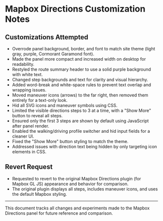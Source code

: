 # Mapbox Directions Customization Notes

## Customizations Attempted

- Overrode panel background, border, and font to match site theme (light gray, purple, Cormorant Garamond font).
- Made the panel more compact and increased width on desktop for readability.
- Restyled the route summary header to use a solid purple background with white text.
- Changed step backgrounds and text for clarity and visual hierarchy.
- Added word-break and white-space rules to prevent text overlap and wrapping issues.
- Moved maneuver icons (arrows) to the far right, then removed them entirely for a text-only look.
- Hid all SVG icons and maneuver symbols using CSS.
- Limited the visible directions steps to 3 at a time, with a "Show More" button to reveal all steps.
- Ensured only the first 3 steps are shown by default using JavaScript after panel render.
- Enabled the walking/driving profile switcher and hid input fields for a cleaner UI.
- Fixed the "Show More" button styling to match the theme.
- Addressed issues with direction text being hidden by only targeting icon elements in CSS.

## Revert Request

- Requested to revert to the original Mapbox Directions plugin (for Mapbox GL JS) appearance and behavior for comparison.
- The original plugin displays all steps, includes maneuver icons, and uses the default Mapbox styling.

---

This document tracks all changes and experiments made to the Mapbox Directions panel for future reference and comparison. 